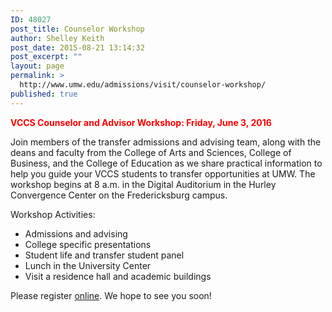 ```yaml
---
ID: 48027
post_title: Counselor Workshop
author: Shelley Keith
post_date: 2015-08-21 13:14:32
post_excerpt: ""
layout: page
permalink: >
  http://www.umw.edu/admissions/visit/counselor-workshop/
published: true
---
```

<strong><span style="color: #ff0000">VCCS Counselor and Advisor Workshop: Friday, June 3, 2016</span></strong>

Join members of the transfer admissions and advising team, along with the deans and faculty from the College of Arts and Sciences, College of Business, and the College of Education as we share practical information to help you guide your VCCS students to transfer opportunities at UMW. The workshop begins at 8 a.m. in the Digital Auditorium in the Hurley Convergence Center on the Fredericksburg campus.

Workshop Activities:
<ul>
 	<li>Admissions and advising</li>
 	<li>College specific presentations</li>
 	<li>Student life and transfer student panel</li>
 	<li>Lunch in the University Center</li>
 	<li>Visit a residence hall and academic buildings</li>
</ul>
Please register <a href="https://umw.askadmissions.net/Portal/EI/ViewDetails?gid=623577cc16190660fa4335bc6c3adb7f09acc5">online</a>. We hope to see you soon!